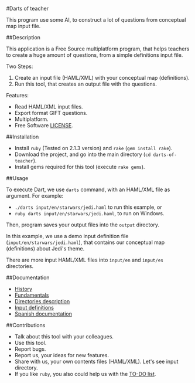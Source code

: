#Darts of teacher

This program use some AI, to construct a lot of questions from conceptual map input file.

##Description

This application is a Free Source multiplatform program, that helps teachers
to create a huge amount of questions, from a simple definitions input file.

Two Steps:

1. Create an input file (HAML/XML) with your conceptual map (definitions).
1. Run this tool, that creates an output file with the questions.

Features:
* Read HAML/XML input files.
* Export format GIFT questions.
* Multiplatform.
* Free Software [LICENSE](LICENSE).

##Installation

* Install `ruby` (Tested on 2.1.3 version) and `rake` (`gem install rake`).
* Download the project, and go into the main directory (`cd darts-of-teacher`).
* Install gems required for this tool (execute `rake gems`).

##Usage

To execute Dart, we use `darts` command, with an HAML/XML file as argument.
For example:

* `./darts input/en/starwars/jedi.haml` to run this example, or
* `ruby darts input/en/starwars/jedi.haml`, to run on Windows.

Then, program saves your output files into the `output` directory.

In this example, we use a demo input definition file (`input/en/starwars/jedi.haml`),
that contains our conceptual map (definitions) about Jedi's theme.

There are more input HAML/XML files into `input/en` and `input/es` directories.

##Documentation

* [History](./docs/en/history.md)
* [Fundamentals](./doc/en/fundamentals.md)
* [Directories description](./docs/en/dirtree.md)
* [Input definitions](./docs/en/inputs.md)
* [Spanish documentation](./docs/es/README.md)

##Contributions

* Talk about this tool with your colleagues.
* Use this tool.
* Report bugs.
* Report us, your ideas for new features.
* Share with us, your own contents files (HAML/XML). Let's see input directory.
* If you like `ruby`, you also could help us with the [TO-DO list](./docs/TODO.md).
